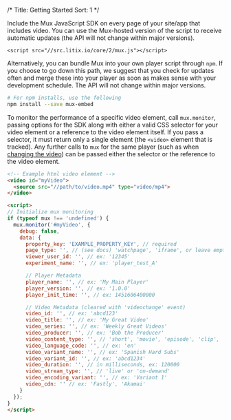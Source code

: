 /*
Title: Getting Started
Sort: 1
*/

Include the Mux JavaScript SDK on every page of your site/app that includes video. You can use the Mux-hosted version of the script to receive automatic updates (the API will not change within major versions).

```
<script src="//src.litix.io/core/2/mux.js"></script>
```


Alternatively, you can bundle Mux into your own player script through `npm`. If you choose to go down this path, we suggest that you check for updates often and merge these into your player as soon as makes sense with your development schedule. The API will not change within major versions.

```bash
# For npm installs, use the following
npm install --save mux-embed
```

To monitor the performance of a specific video element, call <code>mux.monitor</code>, passing options for the SDK along with either a valid CSS selector for your video element or a reference to the video element itself. If you pass a selector, it must return only a single element (the <code>&lt;video&gt;</code> element that is tracked). Any further calls to <code>mux</code> for the same player (such as when <a href="#changing-the-video">changing the video</a>) can be passed either the selector or the reference to the video element.

```html
<!-- Example html video element -->
<video id="myVideo">
  <source src="//path/to/video.mp4" type="video/mp4">
</video>

<script>
// Initialize mux monitoring
if (typeof mux !== 'undefined') {
  mux.monitor('#myVideo', {
    debug: false,
    data: {
      property_key: 'EXAMPLE_PROPERTY_KEY', // required
      page_type: '', // (see docs) 'watchpage', 'iframe', or leave empty
      viewer_user_id: '', // ex: '12345'
      experiment_name: '', // ex: 'player_test_A'

      // Player Metadata
      player_name: '', // ex: 'My Main Player'
      player_version: '', // ex: '1.0.0'
      player_init_time: '', // ex: 1451606400000

      // Video Metadata (cleared with 'videochange' event)
      video_id: '', // ex: 'abcd123'
      video_title: '', // ex: 'My Great Video'
      video_series: '', // ex: 'Weekly Great Videos'
      video_producer: '', // ex: 'Bob the Producer'
      video_content_type: '', // 'short', 'movie', 'episode', 'clip', 'trailer', or 'event'
      video_language_code: '', // ex: 'en'
      video_variant_name: '', // ex: 'Spanish Hard Subs'
      video_variant_id: '', // ex: 'abcd1234'
      video_duration: '', // in milliseconds, ex: 120000
      video_stream_type: '', // 'live' or 'on-demand'
      video_encoding_variant: '', // ex: 'Variant 1'
      video_cdn: '' // ex: 'Fastly', 'Akamai'
    }
  });
}
</script>
```
